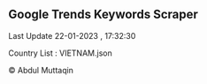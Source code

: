 

## Google Trends Keywords Scraper 
 
Last Update 22-01-2023 , 17:32:30

Country List :
VIETNAM.json



© Abdul Muttaqin 

